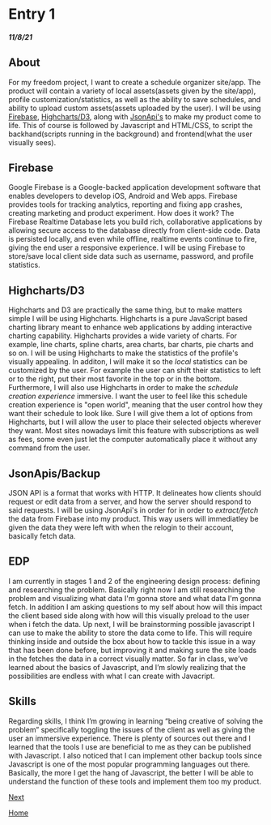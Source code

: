 # Entry 1
##### 11/8/21

## About

For my freedom project, I want to create a schedule organizer site/app. The product will contain a variety of local assets(assets given by the site/app), profile customization/statistics, as well as the ability to save schedules, and ability to upload custom assets(assets uploaded by the user). I will be using [Firebase](https://firebase.google.com/docs/guides), [Highcharts/D3](https://www.highcharts.com/), along with [JsonApi's](https://jsonapi.org/) to make my product come to life. This of course is followed by Javascript and HTML/CSS, to script the backhand(scripts running in the background) and frontend(what the user visually sees).

## Firebase

Google Firebase is a Google-backed application development software that enables developers to develop iOS, Android and Web apps. Firebase provides tools for tracking analytics, reporting and fixing app crashes, creating marketing and product experiment. How does it work? The Firebase Realtime Database lets you build rich, collaborative applications by allowing secure access to the database directly from client-side code. Data is persisted locally, and even while offline, realtime events continue to fire, giving the end user a responsive experience. I will be using Firebase to store/save local client side data such as username, password, and profile statistics. 

## Highcharts/D3

Highcharts and D3 are practically the same thing, but to make matters simple I will be using Highcharts. Highcharts is a pure JavaScript based charting library meant to enhance web applications by adding interactive charting capability. Highcharts provides a wide variety of charts. For example, line charts, spline charts, area charts, bar charts, pie charts and so on. I will be using Highcharts to make the statistics of the profile's visually appealing. In additon, I will make it so the *local* statistics can be customized by the user. For example the user can shift their statistics to left or to the right, put their most favorite in the top or in the bottom. Furthermore, I will also use Highcharts in order to make the *schedule creation experience* immersive. I want the user to feel like this schedule creation experience is "open world", meaning that the user control how they want their schedule to look like. Sure I will give them a lot of options from Highcharts, but I will allow the user to place their selected objects wherever they want. Most sites nowadays limit this feature with subscriptions as well as fees, some even just let the computer automatically place it without any command from the user. 



## JsonApis/Backup

JSON API is a format that works with HTTP. It delineates how clients should request or edit data from a server, and how the server should respond to said requests. I will be using JsonApi's in order for in order to *extract/fetch* the data from Firebase into my product. This way users will immediatley be given the data they were left with when the relogin to their account, basically fetch data. 


## EDP
I am currently in stages 1 and 2 of the engineering design process: defining and researching the problem. Basically right now I am still researching the problem and visualizing what data I'm gonna store and what data I'm gonna fetch. In addition I am asking questions to my self about how will this impact the client based side along with how will this visually preload to the user when i fetch the data. Up next, I will be brainstorming possible javascript I can use to make the ability to store the data come to life. This will require thinking inside and outside the box about how to tackle this issue in a way that has been done before, but improving it and making sure the site loads in the fetches the data in a correct visually matter. So far in class, we’ve learned about the basics of Javascript, and I’m slowly realizing that the possibilities are endless with what I can create with Javacript.

## Skills
Regarding skills, I think I’m growing in learning “being creative of solving the problem” specifically toggling the issues of the client as well as giving the user an immersive experience. There is plenty of sources out there and I learned that the tools I use are beneficial to me as they can be published with Javascript. I also noticed that I can implement other backup tools since Javascript is one of the most popular programming languages out there. Basically, the more I get the hang of Javascript, the better I will be able to understand the function of these tools and implement them too my product. 


[Next](entry02.md)

[Home](../README.md)
